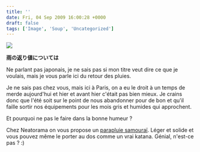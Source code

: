```yaml
---
title: ''
date: Fri, 04 Sep 2009 16:00:28 +0000
draft: false
tags: ['Image', 'Soup', 'Uncategorized']
---
```


![](https://madd0.files.wordpress.com/2009/09/tumblr_kpgf4scytb1qzn0y8o1_500.jpg)

**雨の返り値については**

Ne parlant pas japonais, je ne sais pas si mon titre veut dire ce que je voulais, mais je vous parle ici du retour des pluies.

Je ne sais pas chez vous, mais ici à Paris, on a eu le droit à un temps de merde aujourd'hui et hier et avant hier c'était pas bien mieux. Je crains donc que l'été soit sur le point de nous abandonner pour de bon et qu'il faille sortir nos équipements pour les mois gris et humides qui approchent.

Et pourquoi ne pas le faire dans la bonne humeur ?

Chez Neatorama on vous propose un [parapluie samouraï](http://shop.neatorama.com/product-info.php?samurai-umbrella-pid551.html). Léger et solide et vous pouvez même le porter au dos comme un vrai katana. Génial, n'est-ce pas ? :)